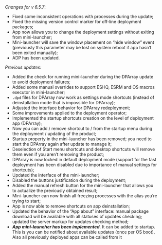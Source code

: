 _Changes for v 6.5.7_:
- Fixed some inconsistent operations with processes during the update;
- Fixed the missing version control marker for off-line deployment packages;
- App now allows you to change the deployment settings without exiting from mini-launcher;
- Mini-launcher will save the window placement on “hide window” event (previously this parameter may be lost on system reboot if app hasn’t been exited manually);
- ADP has been updated.

_Previous updates:_

- Added the check for running mini-launcher during the DPArray update to avoid deployment failures;
- Added some manual overrides to support ESHQ, ESRM and OS macros executor in mini-launcher;
- `.dpd` files for DPArray now work as settings mode shortcuts (instead of deinstallation mode that is impossible for DPArray);
- Adjusted the interface behavior for DPArray redeployment;
- Some improvements applied to the deployment operator;
- Implemented the startup shortcuts creation on the level of deployment app (DPArray);
- Now you can add / remove shortcut to / from the startup menu during the deployment / updating of the product;
- Startup property in the mini-launcher has been removed; you need to start the DPArray again after update to manage it;
- Deselection of Start menu shortcuts and desktop shortcuts will remove them even if you aren’t removing the product;
- DPArray is now locked in default deployment mode (support for the fast deployment has been disabled due to importance of manual settings for shortcuts);
- Updated the interface of the mini-launcher;
- Disabled the buttons justification during the deployment;
- Added the manual refresh button for the mini-launcher that allows you to actualize the previously obtained result;
- Mini-launcher can now finish all freezing processes with the alias you’re trying to start;
- App is now able to remove shortcuts on app deinstallation;
- Updated the behavior of the “App about” interface: manual package download will be available with all statuses of updates checking; updated the server markup for updates checking method;
- ***App mini-launcher has been implemented***. It can be added to startup. This is you can be notified about available updates (once per OS boot). Also all previously deployed apps can be called from it
